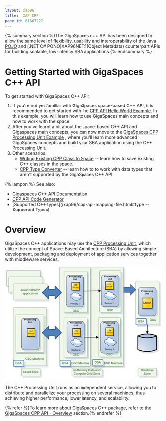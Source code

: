 ```yaml
---
layout: xap96
title:  XAP CPP
page_id: 61867227
---
```


{% summary section %}The GigaSpaces c++ API has been designed to allow the same level of flexibility, usability and interoperability of the Java [POJO](/xap96/pojo-support.html) and [.NET C# PONO|XAP96NET:](Object Metadata) counterpart APIs for building scalable, low-latency SBA applications.{% endsummary %}

# Getting Started with GigaSpaces C++ API

To get started with GigaSpaces C++ API:

1. If you're not yet familiar with GigaSpaces space-based C++ API, it is recommended to get started with the [CPP API Hello World Example](/xap96/cpp-api-hello-world-example.html). In this example, you will learn how to use GigaSpaces main concepts and how to work with the space.
1. After you've learnt a bit about the space-based C++ API and Gigaspaces main concepts, you can now move to the [GigaSpaces CPP Processing Unit Example](/xap96/gigaspaces-cpp-processing-unit-example.html) , where you'll learn more advanced GigaSpaces concepts and build your SBA application using the C++ Processing Unit.
1. Other scenarios:
    - [Writing Existing CPP Class to Space](/xap96/writing-existing-cpp-class-to-space.html) -- learn how to save existing C++ classes in the space.
    - [CPP Type Converter](/xap96/cpp-type-converter.html) -- learn how to to work with data types that aren't supported by the GigaSpaces C++ API.

{% lampon %} See also:

- [Gigaspaces C++ API Documentation](http://www.gigaspaces.com/docs/cppdocs9.5/annotated.html)
- [CPP API Code Generator](/xap96/cpp-api-code-generator.html)
- [Supported C++ types](/xap96/cpp-api-mapping-file.html#type -- Supported Types)

# Overview

GigaSpaces C++ applications may use the [CPP Processing Unit](/xap96/cpp-processing-unit.html), which utilize the concept of Space-Based Architecture (SBA) by allowing simple development, packaging and deployment of application services together with middleware services.

![cpp-SBA-system-archi.jpg](/attachment_files/cpp-SBA-system-archi.jpg)

The C++ Processing Unit runs as an independent service, allowing you to distribute and parallelize your processing on several machines, thus achieving higher performance, lower latency, and scalability.

{% refer %}To learn more about GigaSpaces C++ package, refer to the [GigaSpaces CPP API - Overview](/xap96/gigaspaces-cpp-api---overview.html) section.{% endrefer %}
